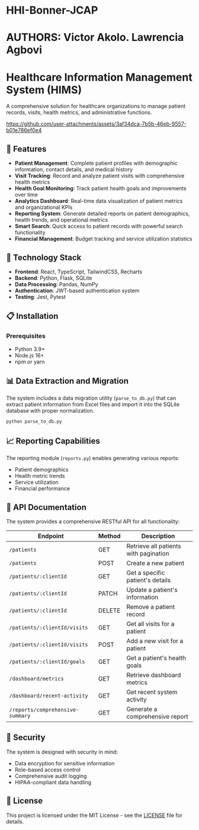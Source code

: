 # HHI-Bonner-JCAP
# AUTHORS: Victor Akolo. Lawrencia Agbovi
# Healthcare Information Management System (HIMS)

A comprehensive solution for healthcare organizations to manage patient records, visits, health metrics, and administrative functions.

https://github.com/user-attachments/assets/3af34dca-7b5b-46eb-9557-b01e786ef0e4


## 🌟 Features

- **Patient Management**: Complete patient profiles with demographic information, contact details, and medical history
- **Visit Tracking**: Record and analyze patient visits with comprehensive health metrics
- **Health Goal Monitoring**: Track patient health goals and improvements over time
- **Analytics Dashboard**: Real-time data visualization of patient metrics and organizational KPIs
- **Reporting System**: Generate detailed reports on patient demographics, health trends, and operational metrics
- **Smart Search**: Quick access to patient records with powerful search functionality
- **Financial Management**: Budget tracking and service utilization statistics

## 🚀 Technology Stack

- **Frontend**: React, TypeScript, TailwindCSS, Recharts
- **Backend**: Python, Flask, SQLite
- **Data Processing**: Pandas, NumPy
- **Authentication**: JWT-based authentication system
- **Testing**: Jest, Pytest

## 📋 Installation

### Prerequisites

- Python 3.9+
- Node.js 16+
- npm or yarn

## 📊 Data Extraction and Migration

The system includes a data migration utility (`parse_to_db.py`) that can extract patient information from Excel files and import it into the SQLite database with proper normalization.

```bash
python parse_to_db.py
```

## 📈 Reporting Capabilities

The reporting module (`reports.py`) enables generating various reports:
- Patient demographics
- Health metric trends
- Service utilization
- Financial performance

## 🔧 API Documentation

The system provides a comprehensive RESTful API for all functionality:

| Endpoint | Method | Description |
|----------|--------|-------------|
| `/patients` | GET | Retrieve all patients with pagination |
| `/patients` | POST | Create a new patient |
| `/patients/:clientId` | GET | Get a specific patient's details |
| `/patients/:clientId` | PATCH | Update a patient's information |
| `/patients/:clientId` | DELETE | Remove a patient record |
| `/patients/:clientId/visits` | GET | Get all visits for a patient |
| `/patients/:clientId/visits` | POST | Add a new visit for a patient |
| `/patients/:clientId/goals` | GET | Get a patient's health goals |
| `/dashboard/metrics` | GET | Retrieve dashboard metrics |
| `/dashboard/recent-activity` | GET | Get recent system activity |
| `/reports/comprehensive-summary` | GET | Generate a comprehensive report |

## 🔐 Security

The system is designed with security in mind:
- Data encryption for sensitive information
- Role-based access control
- Comprehensive audit logging
- HIPAA-compliant data handling


## 📝 License

This project is licensed under the MIT License - see the [LICENSE](LICENSE) file for details.


